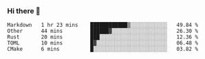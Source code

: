 ### Hi there 👋

<!--
**WShiBin/WShiBin** is a ✨ _special_ ✨ repository because its `README.md` (this file) appears on your GitHub profile.

Here are some ideas to get you started:

- 🔭 I’m currently working on ...
- 🌱 I’m currently learning ...
- 👯 I’m looking to collaborate on ...
- 🤔 I’m looking for help with ...
- 💬 Ask me about ...
- 📫 How to reach me: ...
- 😄 Pronouns: ...
- ⚡ Fun fact: ...
-->

<!--START_SECTION:waka-->
```text
Markdown   1 hr 23 mins    ████████████▒░░░░░░░░░░░░   49.84 % 
Other      44 mins         ██████▓░░░░░░░░░░░░░░░░░░   26.30 % 
Rust       20 mins         ███░░░░░░░░░░░░░░░░░░░░░░   12.36 % 
TOML       10 mins         █▓░░░░░░░░░░░░░░░░░░░░░░░   06.48 % 
CMake      6 mins          █░░░░░░░░░░░░░░░░░░░░░░░░   03.82 % 
```
<!--END_SECTION:waka-->
